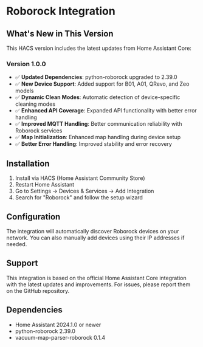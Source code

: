 # Roborock Integration

## What's New in This Version

This HACS version includes the latest updates from Home Assistant Core:

### Version 1.0.0
- ✅ **Updated Dependencies**: python-roborock upgraded to 2.39.0
- ✅ **New Device Support**: Added support for B01, A01, QRevo, and Zeo models  
- ✅ **Dynamic Clean Modes**: Automatic detection of device-specific cleaning modes
- ✅ **Enhanced API Coverage**: Expanded API functionality with better error handling
- ✅ **Improved MQTT Handling**: Better communication reliability with Roborock services
- ✅ **Map Initialization**: Enhanced map handling during device setup
- ✅ **Better Error Handling**: Improved stability and error recovery

## Installation

1. Install via HACS (Home Assistant Community Store)
2. Restart Home Assistant
3. Go to Settings → Devices & Services → Add Integration
4. Search for "Roborock" and follow the setup wizard

## Configuration

The integration will automatically discover Roborock devices on your network. You can also manually add devices using their IP addresses if needed.

## Support

This integration is based on the official Home Assistant Core integration with the latest updates and improvements. For issues, please report them on the GitHub repository.

## Dependencies

- Home Assistant 2024.1.0 or newer
- python-roborock 2.39.0
- vacuum-map-parser-roborock 0.1.4